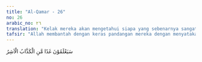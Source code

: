 ```yaml
---
title: "Al-Qamar - 26"
no: 26
arabic_no: ٢٦
translation: "Kelak mereka akan mengetahui siapa yang sebenarnya sangat pendusta (dan) sombong itu."
tafsir: "Allah membantah dengan keras pandangan mereka dengan menyatakan bahwa dalam waktu dekat mereka akan mengetahui siapa sebenarnya yang bohong dan sombon"
---
```


سَيَعْلَمُوْنَ غَدًا مَّنِ الْكَذَّابُ الْاَشِرُ 
